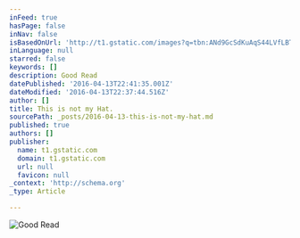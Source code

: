 ```yaml
---
inFeed: true
hasPage: false
inNav: false
isBasedOnUrl: 'http://t1.gstatic.com/images?q=tbn:ANd9GcSdKuAqS44LVfLBT1kTovEI5T5RovwZDuI--ToKjpMBmyBnS5V7'
inLanguage: null
starred: false
keywords: []
description: Good Read
datePublished: '2016-04-13T22:41:35.001Z'
dateModified: '2016-04-13T22:37:44.516Z'
author: []
title: This is not my Hat.
sourcePath: _posts/2016-04-13-this-is-not-my-hat.md
published: true
authors: []
publisher:
  name: t1.gstatic.com
  domain: t1.gstatic.com
  url: null
  favicon: null
_context: 'http://schema.org'
_type: Article

---
```

![Good Read](https://s3-us-west-2.amazonaws.com/the-grid-img/p/fcccbb29f66d5b74a97b3b091d4f60211f54ca63.jpg)
